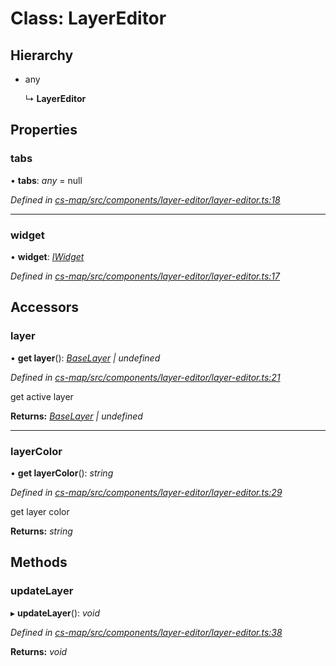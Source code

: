 # Class: LayerEditor

## Hierarchy

* any

  ↳ **LayerEditor**

## Properties

###  tabs

• **tabs**: *any* =  null

*Defined in [cs-map/src/components/layer-editor/layer-editor.ts:18](https://github.com/RichardHovenkamp/csnext/blob/c891e154/packages/cs-map/src/components/layer-editor/layer-editor.ts#L18)*

___

###  widget

• **widget**: *[IWidget](../interfaces/_cs_core_src_widget_widget_.iwidget.md)*

*Defined in [cs-map/src/components/layer-editor/layer-editor.ts:17](https://github.com/RichardHovenkamp/csnext/blob/c891e154/packages/cs-map/src/components/layer-editor/layer-editor.ts#L17)*

## Accessors

###  layer

• **get layer**(): *[BaseLayer](_cs_map_src_layers_base_layer_.baselayer.md) | undefined*

*Defined in [cs-map/src/components/layer-editor/layer-editor.ts:21](https://github.com/RichardHovenkamp/csnext/blob/c891e154/packages/cs-map/src/components/layer-editor/layer-editor.ts#L21)*

get active layer

**Returns:** *[BaseLayer](_cs_map_src_layers_base_layer_.baselayer.md) | undefined*

___

###  layerColor

• **get layerColor**(): *string*

*Defined in [cs-map/src/components/layer-editor/layer-editor.ts:29](https://github.com/RichardHovenkamp/csnext/blob/c891e154/packages/cs-map/src/components/layer-editor/layer-editor.ts#L29)*

get layer color

**Returns:** *string*

## Methods

###  updateLayer

▸ **updateLayer**(): *void*

*Defined in [cs-map/src/components/layer-editor/layer-editor.ts:38](https://github.com/RichardHovenkamp/csnext/blob/c891e154/packages/cs-map/src/components/layer-editor/layer-editor.ts#L38)*

**Returns:** *void*
